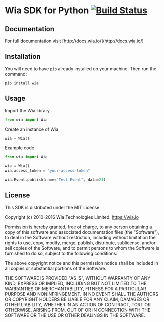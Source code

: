 # Wia SDK for Python [![Build Status](https://travis-ci.org/wiaio/wia-python-sdk.svg?branch=master)](https://travis-ci.org/wiaio/wia-python-sdk)

## Documentation
For full documentation visit [http://docs.wia.io/](http://docs.wia.io/)

## Installation
You will need to have `pip` already installed on your machine. Then run the command:

```
pip install wia
```

## Usage
Import the Wia library
```python
from wia import Wia
```

Create an instance of Wia
```python
wia = Wia()
```

Example code
```python
from wia import Wia

wia = Wia()
wia.access_token = "your-access-token"

wia.Event.publish(name="Test Event", data=21)
```

## License
This SDK is distributed under the MIT License

Copyright (c) 2010-2016 Wia Technologies Limited. https://wia.io

Permission is hereby granted, free of charge, to any person obtaining a copy
of this software and associated documentation files (the "Software"), to deal
in the Software without restriction, including without limitation the rights
to use, copy, modify, merge, publish, distribute, sublicense, and/or sell
copies of the Software, and to permit persons to whom the Software is
furnished to do so, subject to the following conditions:

The above copyright notice and this permission notice shall be included in
all copies or substantial portions of the Software.

THE SOFTWARE IS PROVIDED "AS IS", WITHOUT WARRANTY OF ANY KIND, EXPRESS OR
IMPLIED, INCLUDING BUT NOT LIMITED TO THE WARRANTIES OF MERCHANTABILITY,
FITNESS FOR A PARTICULAR PURPOSE AND NONINFRINGEMENT. IN NO EVENT SHALL THE
AUTHORS OR COPYRIGHT HOLDERS BE LIABLE FOR ANY CLAIM, DAMAGES OR OTHER
LIABILITY, WHETHER IN AN ACTION OF CONTRACT, TORT OR OTHERWISE, ARISING FROM,
OUT OF OR IN CONNECTION WITH THE SOFTWARE OR THE USE OR OTHER DEALINGS IN
THE SOFTWARE.

